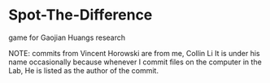 # Spot-The-Difference
game for Gaojian Huangs research

NOTE: commits from Vincent Horowski are from me, Collin Li
      It is under his name occasionally because whenever I commit files on the computer in the Lab,
      He is listed as the author of the commit.
